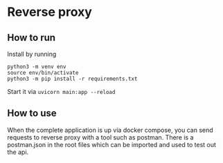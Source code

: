 # Reverse proxy


## How to run 
Install by running
```
python3 -m venv env
source env/bin/activate
python3 -m pip install -r requirements.txt
```

Start it via `uvicorn main:app --reload`


## How to use

When the complete application is up via docker compose, you can send requests to reverse proxy with a tool such as postman. There is a postman.json in the root files which can be imported and used to test out the api.


